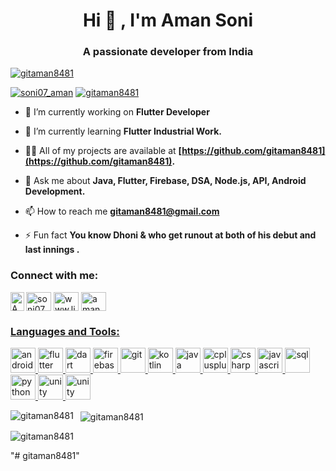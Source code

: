 <h1 align="center">Hi 👋 , I'm Aman Soni</h1>
<h3 align="center">A passionate developer from India</h3>

<p align="left"> <a href="https://github.com/ryo-ma/github-profile-trophy"><img src="https://github-profile-trophy.vercel.app/?username=gitaman8481" alt="gitaman8481" /></a> </p>

<p align="left"> 
  <a href="https://twitter.com/soni07_aman" target="blank"><img src="https://img.shields.io/twitter/follow/soni07_aman?logo=twitter&style=for-the-badge" alt="soni07_aman" /></a>
  <a href="https://github.com/gitaman8481"><img src="https://img.shields.io/github/followers/gitaman8481?logo=GitHub&style=for-the-badge"alt="gitaman8481" /></a> 
</p>

- 🔭 I’m currently working on **Flutter Developer**

- 🌱 I’m currently learning **Flutter Industrial Work.**

- 👨‍💻 All of my projects are available at **[https://github.com/gitaman8481](https://github.com/gitaman8481).**

- 💬 Ask me about **Java, Flutter, Firebase, DSA, Node.js, API, Android Development.**

- 📫 How to reach me **gitaman8481@gmail.com**

- ⚡ Fun fact **You know Dhoni & who get runout at both of his debut and last innings .**

<h3 align="left">Connect with me:</h3>
<p align="left">
<a href="https://twitter.com/soni07_aman" target="blank"><img align="center" src="https://cdn.jsdelivr.net/npm/simple-icons@3.0.1/icons/twitter.svg" alt="soni07_aman" height="30" width="40" /></a>
<a href="https://linkedin.com/in/www.linkedin.com/in/aman-soni1" target="blank"><img align="center" src="https://cdn.jsdelivr.net/npm/simple-icons@3.0.1/icons/linkedin.svg" alt="www.linkedin.com/in/aman-soni1" height="30" width="40" /></a>
<a href="https://instagram.com/aman_b0i" target="blank"><img align="center" src="https://cdn.jsdelivr.net/npm/simple-icons@3.0.1/icons/instagram.svg" alt="aman_b0i" height="30" width="40" /></a>
<a href="https://web.telegram.org/#/im><img align="left" alt="Aman's Telegram" width="22px" src="https://cdn.jsdelivr.net/npm/simple-icons@v3/icons/telegram.svg" alt="soni07_aman" height="30" width="40" />
</a>
<a href="https://www.youtube.com/channel/UCBq0CR3g1oYIHnML9M1wRYw/">
  <img align="left" alt="Aman's Youtube" width="22px" src="https://cdn.jsdelivr.net/npm/simple-icons@v3/icons/youtube.svg" alt="soni07_aman" height="30" width="40" />
</p>

<h3 align="left">Languages and Tools:</h3>
<p align="left"> 
  <a href="https://developer.android.com" target="_blank"> 
    <img src="https://www.svgrepo.com/show/217740/android.svg" alt="android" width="40" height="40"/> 
  </a>  
       <a href="https://flutter.dev" target="_blank"> 
    <img src="https://www.vectorlogo.zone/logos/flutterio/flutterio-icon.svg" alt="flutter" width="40" height="40"/> 
  </a>                                                                                                
  <a href="https://dart.dev" target="_blank"> 
    <img src="https://www.vectorlogo.zone/logos/dartlang/dartlang-icon.svg" alt="dart" width="40" height="40"/> 
  </a>  
  <a href="https://firebase.google.com/" target="_blank"> 
    <img src="https://www.vectorlogo.zone/logos/firebase/firebase-icon.svg" alt="firebase" width="40" height="40"/> 
  </a> 

  <a href="https://git-scm.com/" target="_blank"> 
    <img src="https://www.vectorlogo.zone/logos/git-scm/git-scm-icon.svg" alt="git" width="40" height="40"/> 
  </a> 
                                                                                                           <a href="https://kotlinlang.org" target="_blank"> 
    <img src="https://www.vectorlogo.zone/logos/kotlinlang/kotlinlang-icon.svg" alt="kotlin" width="40" height="40"/> 
  </a>
  <a href="https://www.java.com" target="_blank"> 
   <img src="https://spng.subpng.com/20180331/zoe/kisspng-java-runtime-environment-java-development-kit-comp-gucci-logo-5abf0c6ced4621.2413059815224699969719.jpg" alt="java" width="40" height="40"/> 
  </a> 
                                                                                                                     <a href="https://www.w3schools.com/cpp/" target="_blank"> 
    <img src="https://encrypted-tbn0.gstatic.com/images?q=tbn:ANd9GcQLZDrORj8t6DH-_TTY6u1KkZV6BzpdVp6AKA&usqp=CAU" alt="cplusplus" width="40" height="40"/> 
  </a> 
  <a href="https://www.w3schools.com/cs/" target="_blank"> 
    <img src="https://w7.pngwing.com/pngs/340/226/png-transparent-purple-and-white-logo-c-computer-programming-software-development-programmer-marklogic-coder-miscellaneous-purple-class.png" alt="csharp" width="40" height="40"/> 
  </a>
  <a href="https://developer.mozilla.org/en-US/docs/Web/JavaScript" target="_blank"> 
  <img src="https://upload.wikimedia.org/wikipedia/commons/thumb/9/99/Unofficial_JavaScript_logo_2.svg/1024px-Unofficial_JavaScript_logo_2.svg.png" alt="javascript" width="40" height="40"/> 
  </a> 
  <a href="https://www.sql.com/" target="_blank"> 
    <img src="https://w7.pngwing.com/pngs/167/148/png-transparent-microsoft-azure-sql-database-microsoft-sql-server-database-blue-text-logo-thumbnail.png" alt="sql" width="40" height="40"/> 
  </a>
  <a href="https://www.python.org" target="_blank"> 
    <img src="https://upload.wikimedia.org/wikipedia/commons/thumb/c/c3/Python-logo-notext.svg/1024px-Python-logo-notext.svg.png" alt="python" width="40" height="40"/> 
  </a>
  <a href="https://unity.com/" target="_blank"> 
    <img src="https://www.vectorlogo.zone/logos/unity3d/unity3d-icon.svg" alt="unity" width="40" height="40"/> 
  </a>
                                                                                                            <a href="https://unity.com/" target="_blank"> 
    <img src="https://i.pinimg.com/originals/65/ac/64/65ac64bff80a514c4037a05ce21d2c86.png" alt="unity" width="40" height="40"/> 
  </a>
                                                                                                            
                                                                                                            
</p>


<p>
  <img align="left" src="https://github-readme-stats.vercel.app/api/top-langs?username=gitaman8481&show_icons=true&locale=en&layout=compact" alt="gitaman8481" />
</p>

<p>&nbsp;
  <img align="center" src="https://github-readme-stats.vercel.app/api?username=gitaman8481&show_icons=true&locale=en" alt="gitaman8481" />
</p>

<p>
  <img align="center" src="https://github-readme-streak-stats.herokuapp.com/?user=gitaman8481&" alt="gitaman8481" />
</p>
"# gitaman8481" 
